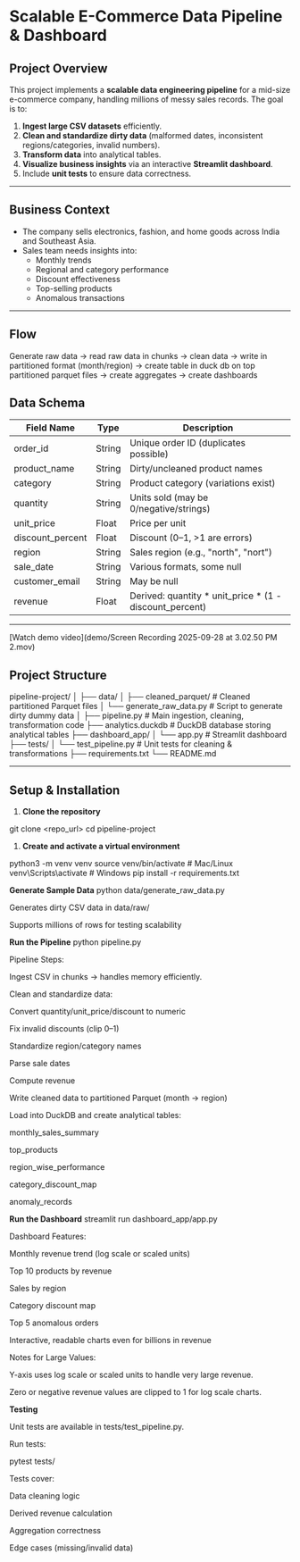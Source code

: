 # Scalable E-Commerce Data Pipeline & Dashboard

## Project Overview

This project implements a **scalable data engineering pipeline** for a mid-size e-commerce company, handling millions of messy sales records. The goal is to:

1. **Ingest large CSV datasets** efficiently.
2. **Clean and standardize dirty data** (malformed dates, inconsistent regions/categories, invalid numbers).
3. **Transform data** into analytical tables.
4. **Visualize business insights** via an interactive **Streamlit dashboard**.
5. Include **unit tests** to ensure data correctness.

---

## Business Context

- The company sells electronics, fashion, and home goods across India and Southeast Asia.
- Sales team needs insights into:
  - Monthly trends
  - Regional and category performance
  - Discount effectiveness
  - Top-selling products
  - Anomalous transactions

---

## Flow
Generate raw data -> read raw data in chunks -> clean data -> write in partitioned format (month/region) -> create table in duck db on top partitioned parquet files -> create aggregates -> create dashboards

## Data Schema

| Field Name       | Type   | Description |
|-----------------|--------|------------|
| order_id        | String | Unique order ID (duplicates possible) |
| product_name    | String | Dirty/uncleaned product names |
| category        | String | Product category (variations exist) |
| quantity        | String | Units sold (may be 0/negative/strings) |
| unit_price      | Float  | Price per unit |
| discount_percent| Float  | Discount (0–1, >1 are errors) |
| region          | String | Sales region (e.g., "north", "nort") |
| sale_date       | String | Various formats, some null |
| customer_email  | String | May be null |
| revenue         | Float  | Derived: quantity * unit_price * (1 - discount_percent) |

---

[Watch demo video](demo/Screen Recording 2025-09-28 at 3.02.50 PM 2.mov)


## Project Structure

pipeline-project/
│
├── data/
│ ├── cleaned_parquet/ # Cleaned partitioned Parquet files
│ └── generate_raw_data.py # Script to generate dirty dummy data
│
├── pipeline.py # Main ingestion, cleaning, transformation code
├── analytics.duckdb # DuckDB database storing analytical tables
├── dashboard_app/
│ └── app.py # Streamlit dashboard
├── tests/
│ └── test_pipeline.py # Unit tests for cleaning & transformations
├── requirements.txt
└── README.md



---

## Setup & Installation

1. **Clone the repository**

git clone <repo_url>
cd pipeline-project

1. **Create and activate a virtual environment**

python3 -m venv venv
source venv/bin/activate   # Mac/Linux
venv\Scripts\activate      # Windows
pip install -r requirements.txt


**Generate Sample Data**
python data/generate_raw_data.py


Generates dirty CSV data in data/raw/

Supports millions of rows for testing scalability

**Run the Pipeline**
python pipeline.py


Pipeline Steps:

Ingest CSV in chunks → handles memory efficiently.

Clean and standardize data:

Convert quantity/unit_price/discount to numeric

Fix invalid discounts (clip 0–1)

Standardize region/category names

Parse sale dates

Compute revenue

Write cleaned data to partitioned Parquet (month → region)

Load into DuckDB and create analytical tables:

monthly_sales_summary

top_products

region_wise_performance

category_discount_map

anomaly_records

**Run the Dashboard**
streamlit run dashboard_app/app.py


Dashboard Features:

Monthly revenue trend (log scale or scaled units)

Top 10 products by revenue

Sales by region

Category discount map

Top 5 anomalous orders

Interactive, readable charts even for billions in revenue

Notes for Large Values:

Y-axis uses log scale or scaled units to handle very large revenue.

Zero or negative revenue values are clipped to 1 for log scale charts.

**Testing**

Unit tests are available in tests/test_pipeline.py.

Run tests:

pytest tests/


Tests cover:

Data cleaning logic

Derived revenue calculation

Aggregation correctness

Edge cases (missing/invalid data)
